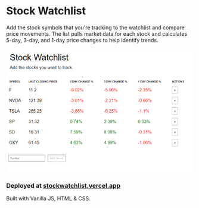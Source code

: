 # Stock Watchlist
Add the stock symbols that you're tracking to the watchlist and compare price movements. The list pulls market data for each stock and calculates 5-day, 3-day, and 1-day price changes to help identify trends.

![Stock Watchlist](./public/stockwatchlist-screenshot.png)

### Deployed at [stockwatchlist.vercel.app](stockwatchlist.vercel.app)

Built with Vanilla JS, HTML & CSS.
